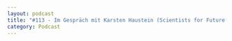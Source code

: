 ```yaml
---
layout: podcast
title: "#113 - Im Gespräch mit Karsten Haustein (Scientists for Future Leipzig)."
category: Podcast
---
```


<p><script class="podigee-podcast-player" src="https://cdn.podigee.com/podcast-player/javascripts/podigee-podcast-player.js" data-configuration="https://interviews-4-future.podigee.io/113-i4f/embed?context=external"></script></p>
